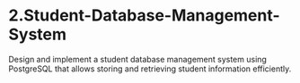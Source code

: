 # 2.Student-Database-Management-System
Design and implement a student database management system using PostgreSQL that allows storing and retrieving student information efficiently.
